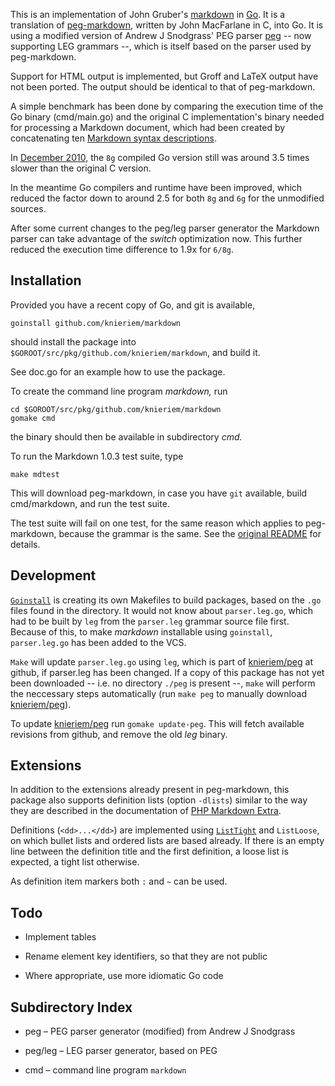 This is an implementation of John Gruber's [markdown][] in
[Go][].  It is a translation of [peg-markdown][], written by
John MacFarlane in C, into Go.  It is using a modified version
of Andrew J Snodgrass' PEG parser [peg][] -- now supporting
LEG grammars --, which is itself based on the parser used
by peg-markdown.

[markdown]: http://daringfireball.net/projects/markdown/
[peg-markdown]: https://github.com/jgm/peg-markdown
[peg]: https://github.com/pointlander/peg
[Go]: http://golang.org/

Support for HTML output is implemented, but Groff and LaTeX
output have not been ported. The output should be identical
to that of peg-markdown.

A simple benchmark has been done by comparing the
execution time of the Go binary (cmd/main.go) and the
original C implementation's binary needed for processing
a Markdown document, which had been created by
concatenating ten [Markdown syntax descriptions][syntax].

  [syntax]: http://daringfireball.net/projects/markdown/syntax.text

In [December 2010][dec], the `8g` compiled Go version still was 
around 3.5 times slower than the original C version.

  [dec]: https://github.com/knieriem/markdown/commit/b3f7b3

In the meantime Go compilers and runtime have been improved,
which reduced the factor down to around 2.5 for both `8g` and `6g`
for the unmodified sources.

After some current changes to the peg/leg parser generator
the Markdown parser can take advantage of the *switch* optimization
now. This further reduced the execution time difference
to 1.9x for `6/8g`.


## Installation

Provided you have a recent copy of Go, and git is available,

	goinstall github.com/knieriem/markdown

should install the package into
`$GOROOT/src/pkg/github.com/knieriem/markdown`, and build
it.

See doc.go for an example how to use the package.

To create the command line program *markdown,* run

	cd $GOROOT/src/pkg/github.com/knieriem/markdown
	gomake cmd

the binary should then be available in subdirectory *cmd.*

To run the Markdown 1.0.3 test suite, type

	make mdtest

This will download peg-markdown, in case you have `git`
available, build cmd/markdown, and run the test suite.

The test suite will fail on one test, for the same reason which
applies to peg-markdown, because the grammar is the same.
See the [original README][] for details.

[original README]: https://github.com/jgm/peg-markdown/blob/master/README.markdown

## Development

[`Goinstall`][Goinstall] is creating its own Makefiles to build
packages, based on the `.go` files found in the directory.
It would not know about `parser.leg.go`, which had to be built
by `leg` from the `parser.leg` grammar source file first.
Because of this, to make *markdown* installable using
`goinstall`, `parser.leg.go` has been added to the VCS.

`Make` will update `parser.leg.go` using `leg`, which is part of
[knieriem/peg][] at github, if parser.leg has been changed. If
a copy of this package has not yet been downloaded -- i.e. no
directory `./peg` is present --, `make` will perform the
neccessary steps automatically (run `make peg` to manually
download [knieriem/peg][]).

To update [knieriem/peg][] run `gomake update-peg`. This will
fetch available revisions from github, and remove the old
*leg* binary.

[goinstall]: http://golang.org/cmd/goinstall/
[knieriem/peg]: https://github.com/knieriem/peg


## Extensions

In addition to the extensions already present in peg-markdown,
this package also supports definition lists (option `-dlists`)
similar to the way they are described in the documentation of
[PHP Markdown Extra][].

Definitions (`<dd>...</dd>`) are implemented using [`ListTight`][ListTight]
and `ListLoose`, on which bullet lists and ordered lists are based
already. If there is an empty line between the definition title and
the first definition, a loose list is expected, a tight list otherwise.

As definition item markers both `:` and `~` can be used.

[PHP Markdown Extra]: http://michelf.com/projects/php-markdown/extra/#def-list
[ListTight]: https://github.com/knieriem/markdown/blob/master/parser.leg#L191


## Todo

*	Implement tables

*	Rename element key identifiers, so that they are not public

*	Where appropriate, use more idiomatic Go code

## Subdirectory Index

*	peg – PEG parser generator (modified) from Andrew J Snodgrass

*	peg/leg – LEG parser generator, based on PEG

*	cmd	– command line program `markdown`

